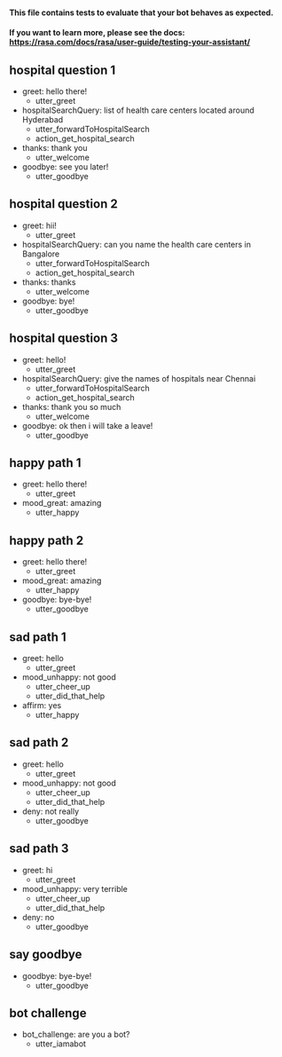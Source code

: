 #### This file contains tests to evaluate that your bot behaves as expected.
#### If you want to learn more, please see the docs: https://rasa.com/docs/rasa/user-guide/testing-your-assistant/

## hospital question 1
* greet: hello there!
  - utter_greet
* hospitalSearchQuery: list of health care centers located around Hyderabad
  - utter_forwardToHospitalSearch
  - action_get_hospital_search
* thanks: thank you
  - utter_welcome
* goodbye: see you later!
  - utter_goodbye
  
## hospital question 2
* greet: hii!
  - utter_greet
* hospitalSearchQuery: can you name the health care centers in Bangalore
  - utter_forwardToHospitalSearch
  - action_get_hospital_search
* thanks: thanks
  - utter_welcome
* goodbye: bye!
  - utter_goodbye  
  
## hospital question 3
* greet: hello!
  - utter_greet
* hospitalSearchQuery: give the names of hospitals near Chennai
  - utter_forwardToHospitalSearch
  - action_get_hospital_search
* thanks: thank you so much
  - utter_welcome
* goodbye: ok then i will take a leave!
  - utter_goodbye    
  


## happy path 1
* greet: hello there!
  - utter_greet
* mood_great: amazing
  - utter_happy

## happy path 2
* greet: hello there!
  - utter_greet
* mood_great: amazing
  - utter_happy
* goodbye: bye-bye!
  - utter_goodbye

## sad path 1
* greet: hello
  - utter_greet
* mood_unhappy: not good
  - utter_cheer_up
  - utter_did_that_help
* affirm: yes
  - utter_happy

## sad path 2
* greet: hello
  - utter_greet
* mood_unhappy: not good
  - utter_cheer_up
  - utter_did_that_help
* deny: not really
  - utter_goodbye

## sad path 3
* greet: hi
  - utter_greet
* mood_unhappy: very terrible
  - utter_cheer_up
  - utter_did_that_help
* deny: no
  - utter_goodbye

## say goodbye
* goodbye: bye-bye!
  - utter_goodbye

## bot challenge
* bot_challenge: are you a bot?
  - utter_iamabot

